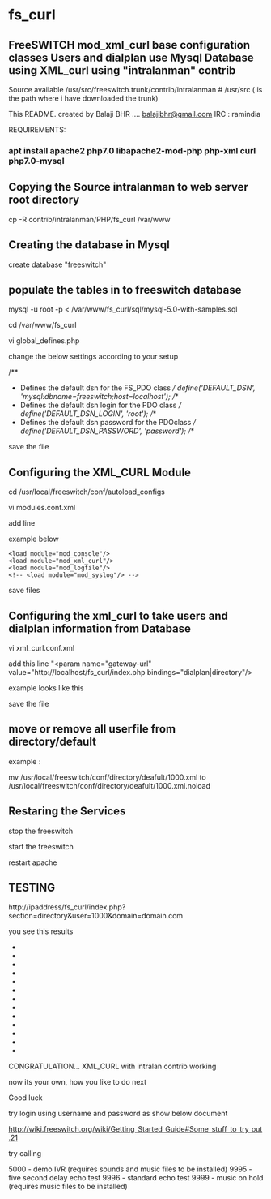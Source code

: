 fs_curl
=======

FreeSWITCH mod_xml_curl base configuration classes
Users and dialplan use Mysql Database using XML_curl using "intralanman" contrib
--------------------------------------------------------------------------------

Source available  /usr/src/freeswitch.trunk/contrib/intralanman   # /usr/src ( is the path where i have downloaded the trunk)

This README.  created by Balaji BHR .... balajibhr@gmail.com    IRC : ramindia


REQUIREMENTS:


### apt install apache2 php7.0 libapache2-mod-php php-xml curl php7.0-mysql



Copying the Source intralanman to web server root directory
-----------------------------------------------------------

cp -R contrib/intralanman/PHP/fs_curl /var/www


Creating the database in Mysql
------------------------------

create database "freeswitch"


populate the tables in to freeswitch database
---------------------------------------------

mysql -u root -p < /var/www/fs_curl/sql/mysql-5.0-with-samples.sql

cd /var/www/fs_curl

vi global_defines.php

change the below settings according to your setup

/**
 * Defines the default dsn for the FS_PDO class
 */
define('DEFAULT_DSN', 'mysql:dbname=freeswitch;host=localhost');
/**
 * Defines the default dsn login for the PDO class
 */
define('DEFAULT_DSN_LOGIN', 'root');
/**
 * Defines the default dsn password for the PDOclass
 */
define('DEFAULT_DSN_PASSWORD', 'password');
/**

save the file

Configuring the XML_CURL Module
-------------------------------

cd /usr/local/freeswitch/conf/autoload_configs


vi modules.conf.xml

add line     <load module="mod_xml_curl"/>

example below


    <load module="mod_console"/>
    <load module="mod_xml_curl"/>
    <load module="mod_logfile"/>
    <!-- <load module="mod_syslog"/> -->

save files

Configuring the xml_curl to take users and dialplan information from Database
-----------------------------------------------------------------------------


vi xml_curl.conf.xml

add this line "<param name="gateway-url" value="http://localhost/fs_curl/index.php bindings="dialplan|directory"/>

example looks like this


<bindings>
    <binding name="example">
      <!-- The url to a gateway cgi that can generate xml similar to
           what's in this file only on-the-fly (leave it commented if you dont
           need it) -->
      <!-- one or more |-delim of configuration|directory|dialplan -->
 <param name="gateway-url" value="http://localhost/fs_curl/index.php bindings="dialplan|directory"/>
      <!-- set this to provide authentication credentials to the server -->


save the file


move or remove all userfile from directory/default
--------------------------------------------------

example :


mv /usr/local/freeswitch/conf/directory/deafult/1000.xml to /usr/local/freeswitch/conf/directory/deafult/1000.xml.noload


Restaring the Services
----------------------

stop the freeswitch

start the freeswitch

restart apache


TESTING
-------


http://ipaddress/fs_curl/index.php?section=directory&user=1000&domain=domain.com


you see this results

<?xml version="1.0" encoding="UTF-8" standalone="no" ?> 
- <document type="freeswitch/xml">
- <section name="directory" description="FreeSWITCH Directory">
- <domain name="domain.com">
- <params>
  <param name="default_gateway" value="errors" /> 
  </params>
  <variables /> 
- <user id="1000" mailbox="1000">
- <params>
  <param name="password" value="password" /> 
  <param name="vm-password" value="861000" /> 
  </params>
- <variables>
  <variable name="numbering_plan" value="US" /> 
  </variables>
  </user>
  </domain>
  </section>
- <!-- User is 1000
  --> 
- <!-- where array has contents
  --> 
- <!-- user id is: 1
  --> 
- <!-- fs_directory:204 - 2:array_key_exists() [<a href='function.array-key-exists'>function.array-key-exists</a>]: The second argument should be either an array or an object
  --> 
- <!-- Total # of Queries Run: 14
  --> 
- <!-- Estimated Execution Time Is: 0.216974020004
  --> 
  </document>



CONGRATULATION... XML_CURL with intralan contrib working

now its your own, how you like to do next

Good luck

try login using username and password as show below document


http://wiki.freeswitch.org/wiki/Getting_Started_Guide#Some_stuff_to_try_out.21

try calling 

5000 - demo IVR (requires sounds and music files to be installed) 
9995 - five second delay echo test 
9996 - standard echo test 
9999 - music on hold (requires music files to be installed) 
